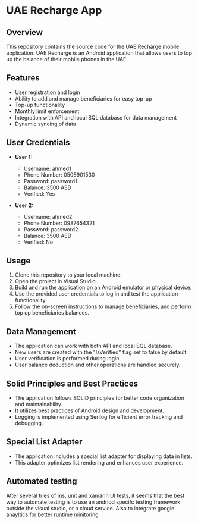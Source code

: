 # UAE Recharge App

## Overview
This repository contains the source code for the UAE Recharge mobile application. UAE Recharge is an Android application that allows users to top up the balance of their mobile phones in the UAE.

## Features
- User registration and login
- Ability to add and manage beneficiaries for easy top-up
- Top-up functionality
- Monthly limit enforcement
- Integration with API and local SQL database for data management
- Dynamic syncing of data

## User Credentials
- **User 1:**
  - Username: ahmed1
  - Phone Number: 0506901530
  - Password: password1
  - Balance: 3500 AED
  - Verified: Yes

- **User 2:**
  - Username: ahmed2
  - Phone Number: 0987654321
  - Password: password2
  - Balance: 3500 AED
  - Verified: No

## Usage
1. Clone this repository to your local machine.
2. Open the project in Visual Studio.
3. Build and run the application on an Android emulator or physical device.
4. Use the provided user credentials to log in and test the application functionality.
5.  Follow the on-screen instructions to manage beneficiaries, and perform top up beneficiaries balances.

## Data Management
- The application can work with both API and local SQL database.
- New users are created with the "IsVerified" flag set to false by default.
- User verification is performed during login.
- User balance deduction and other operations are handled securely.

## Solid Principles and Best Practices
- The application follows SOLID principles for better code organization and maintainability.
- It utilizes best practices of Android design and development.
- Logging is implemented using Serilog for efficient error tracking and debugging.

## Special List Adapter
- The application includes a special list adapter for displaying data in lists.
- This adapter optimizes list rendering and enhances user experience.

## Automated testing
After several tries of ms, unit and xamarin UI tests, it seems that the best way to automate testing is to use an andriod specifc testing framework outside the visual studio, or a cloud service.
Also to integrate google anayltics for better runtime minitoring 

